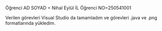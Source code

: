 Öğrenci AD SOYAD = Nihal Eylül İL
Öğrenci NO=250541001

Verilen görevleri Visual Studio da tamamladım ve görevleri .java ve .png formatlarında yükledim.
